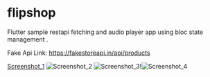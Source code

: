 # flipshop

Flutter sample restapi fetching and audio player app using bloc state management .

Fake Api Link: https://fakestoreapi.in/api/products


[Screenshot_1](https://github.com/user-attachments/assets/595299a0-424b-436f-98d4-786f5934cbab) ![Screenshot_2](https://github.com/user-attachments/assets/3a5ea4c7-b7c0-4ed6-a77b-e9c89d7b10d4) ![Screenshot_3](https://github.com/user-attachments/assets/ef0a66e2-e5b7-40d7-8e44-0f4d2f64f8e1)!![Screenshot_4](https://github.com/user-attachments/assets/e1824df6-bd23-4a70-bee5-58b2f2dbf4b3)
